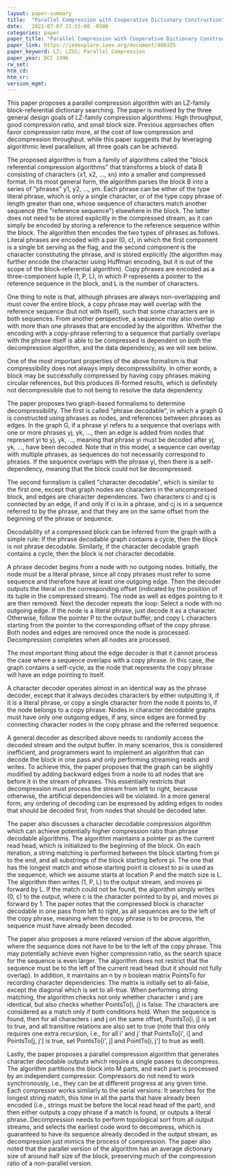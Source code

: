 ```yaml
---
layout: paper-summary
title:  "Parallel Compression with Cooperative Dictionary Construction"
date:   2021-07-07 21:55:00 -0500
categories: paper
paper_title: "Parallel Compression with Cooperative Dictionary Construction"
paper_link: https://ieeexplore.ieee.org/document/488325
paper_keyword: LZ; LZSS; Parallel Compression
paper_year: DCC 1996
rw_set:
htm_cd:
htm_cr:
version_mgmt:
---
```


This paper proposes a parallel compression algorithm with an LZ-family block-referential dictionary searching.
The paper is motived by the three general design goals of LZ-family compression algorithms: High throughput,
good compression ratio, and small block size.
Previous approaches often favor compression ratio more, at the cost of low compression and decompression throughput.
while this paper suggests that by leveraging algorithmic level parallelism, all three goals can be achieved.

The proposed algorithm is from a family of algorithms called the "block referential compression algorithms" that
transforms a block of data B consisting of characters {x1, x2, ..., xn} into a smaller and compressed format. 
In its most general form, the algorithm parses the block B into a series of "phrases" y1, y2, ..., ym.
Each phrase can be either of the type literal phrase, which is only a single character, or of the type copy phrase
of length greater than one, whose sequence of characters match another sequence (the "reference sequence") 
elsewhere in the block.
The latter does not need to be stored explicitly in the compressed stream, as it can simply be encoded by storing a
reference to the reference sequence within the block.
The algorithm then encodes the two types of phrases as follows.
Literal phrases are encoded with a pair (0, c), in which the first component is a single bit serving as the flag,
and the second component is the character constituting the phrase, and is stored explicitly (the algorithm may
further encode the character using Huffman encoding, but it is out of the scope of the block-referential algorithm).
Copy phrases are encoded as a three-component tuple (1, P, L), in which P represents a pointer to the reference 
sequence in the block, and L is the number of characters. 

One thing to note is that, although phrases are always non-overlapping and must cover the entire block, 
a copy phrase may well overlap with the reference sequence (but not with itself), such that some characters are 
in both sequences.
From another perspective, a sequence may also overlap with more than one phrases that are encoded by the algorithm.
Whether the encoding with a copy-phrase referring to a sequence that partially overlaps with the phrase itself is 
able to be compressed is dependent on both the decompression algorithm, and the data dependency, as we will see below.

One of the most important properties of the above formalism is that compressibility does not always imply 
decompressibility. In other words, a block may be successfully compressed by having copy phrases making circular 
references, but this produces ill-formed results, which is definitely not decompressible due to not being to resolve
the data dependency.

The paper proposes two graph-based formalisms to determine decompressibility.
The first is called "phrase decodable", in which a graph G is constructed using phrases as nodes, and references 
between phrases as edges. In the graph G, if a phrase yi refers to a sequence that overlaps with one or more 
phrases yj, yk, ..., then an edge is added from nodes that represent yi to yj, yk, ..., meaning that phrase yi
must be decoded after yj, yk, ..., have been decoded. 
Note that in this model, a sequence can overlap with multiple phrases, as sequences do not necessarily correspond 
to phrases. If the sequence overlaps with the phrase yi, then there is a self-dependency, meaning that the 
block could not be decompressed.

The second formalism is called "character decodable", which is similar to the first one, except that graph nodes 
are characters in the uncompressed block, and edges are character dependencies. 
Two characters ci and cj is connected by an edge, if and only if ci is in a phrase, and cj is in a sequence referred
to by the phrase, and that they are on the same offset from the beginning of the phrase or sequence. 

Decodability of a compressed block can be inferred from the graph with a simple rule: If the phrase decodable graph
contains a cycle, then the block is not phrase decodable. Similarly, if the character decodable graph contains a cycle,
then the block is not character decodable.

A phrase decoder begins from a node with no outgoing nodes. Initially, the node must be a literal phrase, 
since all copy phrases must refer to some sequence and therefore have at least one outgoing edge. 
Then the decoder outputs the literal on the corresponding offset (indicated by the position of its tuple in the
compressed stream). The node as well as edges pointing to it are then removed.
Next the decoder repeats the loop: Select a node with no outgoing edge. If the node is a literal phrase, just decode
it as a character. Otherwise, follow the pointer P to the output buffer, and copy L characters starting from the 
pointer to the corresponding offset of the copy phrase. Both nodes and edges are removed once the node is processed.
Decompression completes when all nodes are processed.

The most important thing about the edge decoder is that it cannot process the case where a sequence overlaps with a
copy phrase. In this case, the graph contains a self-cycle, as the node that represents the copy phrase will have
an edge pointing to itself.

A character decoder operates almost in an identical way as the phrase decoder, except that it always decodes 
characters by either outputting it, if it is a literal phrase, or copy a single character from the node it points to,
if the node belongs to a copy phrase.
Nodes in character decodable graphs must have only one outgoing edges, if any, since edges are formed by connecting
character nodes in the copy phrase and the referred sequence.

A general decoder as described above needs to randomly access the decoded stream and the output buffer. 
In many scenarios, this is considered inefficient, and programmers want to implement an algorithm that can decode 
the block in one pass and only performing streaming reads and writes.
To achieve this, the paper proposes that the graph can be slightly modified by adding backward edges from a node to
all nodes that are before it in the stream of phrases.
This essentially restricts that decompression must process the stream from left to right, because otherwise, the 
artificial dependencies will be violated.
In a more general form, any ordering of decoding can be expressed by adding edges to nodes that should be decoded
first, from nodes that should be decoded later.

The paper also discusses a character decodable compression algorithm which can achieve potentially higher compression
ratio than phrase decodable algorithms.
The algorithm maintains a pointer pi as the current read head, which is initialized to the beginning of the block.
On each iteration, a string matching is performed between the block starting from pi to the end, and all
substrings of the block starting before pi. The one that has the longest match and whose starting point is closest to 
pi is used as the sequence, which we assume starts at location P and the match size is L. The 
algorithm then writes (1, P, L) to the output stream, and moves pi forward by L. 
If the match could not be found, the algorithm simply writes (0, c) to the output, where c is the character pointed
to by pi, and moves pi forward by 1.
The paper notes that the compressed block is character decodable in one pass from left to right, as all 
sequences are to the left of the copy phrase, meaning when the copy phrase is to be process, the sequence must have
already been decoded.

The paper also proposes a more relaxed version of the above algorithm, where the sequence does not have to be to the
left of the copy phrase. This may potentially achieve even higher compression ratio, as the search space for the 
sequence is even larger.
The algorithm does not restrict that the sequence must be to the left of the current read head (but it should not 
fully overlap). In addition, it maintains an n by n boolean matrix PointsTo for recording character dependencies. 
The matrix is initially set to all-false, except the diagonal which is set to all-true.
When performing string matching, the algorithm checks not only whether character i and j are identical, but 
also checks whether PointsTo\[i, j\] is false. The characters are considered as a match only if both conditions hold.
When the sequence is found, then for all characters i and j on the same offset, PointsTo\[i, j\] is set to true,
and all transitive relations are also set to true (note that this only requires one extra recursion, i.e., 
for all i' and j' that PointsTo\[i', i\] and PointsTo\[j, j'\] is true, set PointsTo\[i', j\] and PointTo\[i, j'\] to 
true as well).

Lastly, the paper proposes a parallel compression algorithm that generates character decodable outputs which require
a single passes to decompress.
The algorithm partitions the block into M parts, and each part is processed by an independent compressor.
Compressors do not need to work synchronously, i.e., they can be at different progress at any given time.
Each compressor works similarly to the serial versions: It searches for the longest string match, this time in 
all the parts that have already been encoded (i.e., strings must be before the local read head of the part),
and then either outputs a copy phrase if a match is found, or outputs a literal phrase. 
Decompression needs to perform topological sort from all output streams, and selects the earliest code word to
decompress, which is guaranteed to have its sequence already decoded in the output stream, as decompression just
mimics the process of compression.
The paper also noted that the parallel version of the algorithm has an average dictionary size of around half size
of the block, preserving much of the compression ratio of a non-parallel version.

